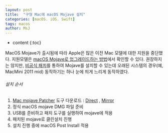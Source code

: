 ```yaml
---
layout: post
title:  "구형 Mac에 macOS Mojave 설치"
categories: [macOS. iOS. Swift]
tags: macos
author: MsJ
---
```


* content
{:toc}

MacOS Mojave가 출시됨에 따라 Apple은 많은 이전 Mac 모델에 대한 지원을 중단했다. 지원모델은 [macOS Mojave로 업그레이드하는 방법](https://support.apple.com/ko-kr/HT201475)에서 확인할 수 있다. 권장하지는 않지만, [비공식 패치](http://dosdude1.com/mojave/)를 통하여 Mojave를 설치할 수 있는데 오래된 시스템의 경우(예, MacMini 2011 mid) 동작하기는 하나 눈에 띄게 느리게 동작하였다.

###### 설치 순서

1. [Mac mojave Patcher](http://dosdude1.com/mojave/) 도구 다운로드 : [Direct](https://ipfs.io/ipfs/QmaVHnkoCo3RBsVcRft8VuzHSxRLDkKu4tDChzYxCKpA2V/macOS%20Mojave%20Patcher.dmg) , [Mirror](https://drive.google.com/open?id=1LbyiPUcD6fubElCptsFc2sWvRACB5Asc)
2. 정식 macOS mojave DMG 파일 준비
3. USB를 준비하고 패치 도구를 실행하여 mojave에 적용
4. 패치된 mojave로 클린설치 진행
5. 설치 진행 중에 macOS Post Install 적용
